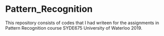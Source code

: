 # Pattern_Recognition
This repository consists of codes that I had writeen for the assignments in Pattern Recognition course SYDE675 University of Waterloo 2019.
